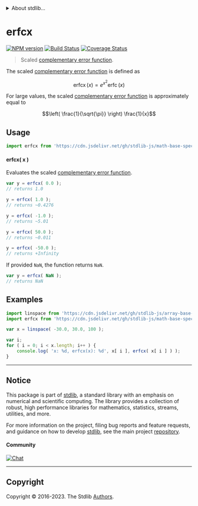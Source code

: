 <!--

@license Apache-2.0

Copyright (c) 2022 The Stdlib Authors.

Licensed under the Apache License, Version 2.0 (the "License");
you may not use this file except in compliance with the License.
You may obtain a copy of the License at

   http://www.apache.org/licenses/LICENSE-2.0

Unless required by applicable law or agreed to in writing, software
distributed under the License is distributed on an "AS IS" BASIS,
WITHOUT WARRANTIES OR CONDITIONS OF ANY KIND, either express or implied.
See the License for the specific language governing permissions and
limitations under the License.

-->


<details>
  <summary>
    About stdlib...
  </summary>
  <p>We believe in a future in which the web is a preferred environment for numerical computation. To help realize this future, we've built stdlib. stdlib is a standard library, with an emphasis on numerical and scientific computation, written in JavaScript (and C) for execution in browsers and in Node.js.</p>
  <p>The library is fully decomposable, being architected in such a way that you can swap out and mix and match APIs and functionality to cater to your exact preferences and use cases.</p>
  <p>When you use stdlib, you can be absolutely certain that you are using the most thorough, rigorous, well-written, studied, documented, tested, measured, and high-quality code out there.</p>
  <p>To join us in bringing numerical computing to the web, get started by checking us out on <a href="https://github.com/stdlib-js/stdlib">GitHub</a>, and please consider <a href="https://opencollective.com/stdlib">financially supporting stdlib</a>. We greatly appreciate your continued support!</p>
</details>

# erfcx

[![NPM version][npm-image]][npm-url] [![Build Status][test-image]][test-url] [![Coverage Status][coverage-image]][coverage-url] <!-- [![dependencies][dependencies-image]][dependencies-url] -->

> Scaled [complementary error function][complementary-error-function].

<section class="intro">

The scaled [complementary error function][complementary-error-function] is defined as

<!-- <equation class="equation" label="eq:scaled_complementary_error_function" align="center" raw="\operatorname{erfcx}(x) = e^{x^2} \operatorname{erfc}(x)" alt="Scaled complementary error function."> -->

```math
\mathop{\mathrm{erfcx}}(x) = e^{x^2} \mathop{\mathrm{erfc}}(x)
```

<!-- <div class="equation" align="center" data-raw-text="\operatorname{erfcx}(x) = e^{x^2} \operatorname{erfc}(x)" data-equation="eq:scaled_complementary_error_function">
    <img src="https://cdn.jsdelivr.net/gh/stdlib-js/stdlib@d97f372ed0bdcad1d7d373fad56a663ec94abe9e/lib/node_modules/@stdlib/math/base/special/erfcx/docs/img/equation_scaled_complementary_error_function.svg" alt="Scaled complementary error function.">
    <br>
</div> -->

<!-- </equation> -->

For large values, the scaled [complementary error function][complementary-error-function] is approximately equal to

<!-- <equation class="equation" label="eq:scaled_complementary_error_function_approximation_large_x" align="center" raw="\left( \frac{1}{\sqrt{\pi}} \right) \frac{1}{x}" alt="Approximation for large x"> -->

```math
\left( \frac{1}{\sqrt{\pi}} \right) \frac{1}{x}
```

<!-- <div class="equation" align="center" data-raw-text="\left( \frac{1}{\sqrt{\pi}} \right) \frac{1}{x}" data-equation="eq:scaled_complementary_error_function_approximation_large_x">
    <img src="https://cdn.jsdelivr.net/gh/stdlib-js/stdlib@ab78b6493866fa172404de2b5d087f050d7c8807/lib/node_modules/@stdlib/math/base/special/erfcx/docs/img/equation_scaled_complementary_error_function_approximation_large_x.svg" alt="Approximation for large x">
    <br>
</div> -->

<!-- </equation> -->

</section>

<!-- /.intro -->



<section class="usage">

## Usage

```javascript
import erfcx from 'https://cdn.jsdelivr.net/gh/stdlib-js/math-base-special-erfcx@deno/mod.js';
```

#### erfcx( x )

Evaluates the scaled [complementary error function][complementary-error-function].

```javascript
var y = erfcx( 0.0 );
// returns 1.0

y = erfcx( 1.0 );
// returns ~0.4276

y = erfcx( -1.0 );
// returns ~5.01

y = erfcx( 50.0 );
// returns ~0.011

y = erfcx( -50.0 );
// returns +Infinity
```

If provided `NaN`, the function returns `NaN`.

```javascript
var y = erfcx( NaN );
// returns NaN
```

</section>

<!-- /.usage -->

<section class="examples">

## Examples

<!-- eslint no-undef: "error" -->

```javascript
import linspace from 'https://cdn.jsdelivr.net/gh/stdlib-js/array-base-linspace@deno/mod.js';
import erfcx from 'https://cdn.jsdelivr.net/gh/stdlib-js/math-base-special-erfcx@deno/mod.js';

var x = linspace( -30.0, 30.0, 100 );

var i;
for ( i = 0; i < x.length; i++ ) {
    console.log( 'x: %d, erfcx(x): %d', x[ i ], erfcx( x[ i ] ) );
}
```

</section>

<!-- /.examples -->

<!-- Section for related `stdlib` packages. Do not manually edit this section, as it is automatically populated. -->

<section class="related">

</section>

<!-- /.related -->

<!-- Section for all links. Make sure to keep an empty line after the `section` element and another before the `/section` close. -->


<section class="main-repo" >

* * *

## Notice

This package is part of [stdlib][stdlib], a standard library with an emphasis on numerical and scientific computing. The library provides a collection of robust, high performance libraries for mathematics, statistics, streams, utilities, and more.

For more information on the project, filing bug reports and feature requests, and guidance on how to develop [stdlib][stdlib], see the main project [repository][stdlib].

#### Community

[![Chat][chat-image]][chat-url]

---

## Copyright

Copyright &copy; 2016-2023. The Stdlib [Authors][stdlib-authors].

</section>

<!-- /.stdlib -->

<!-- Section for all links. Make sure to keep an empty line after the `section` element and another before the `/section` close. -->

<section class="links">

[npm-image]: http://img.shields.io/npm/v/@stdlib/math-base-special-erfcx.svg
[npm-url]: https://npmjs.org/package/@stdlib/math-base-special-erfcx

[test-image]: https://github.com/stdlib-js/math-base-special-erfcx/actions/workflows/test.yml/badge.svg?branch=main
[test-url]: https://github.com/stdlib-js/math-base-special-erfcx/actions/workflows/test.yml?query=branch:main

[coverage-image]: https://img.shields.io/codecov/c/github/stdlib-js/math-base-special-erfcx/main.svg
[coverage-url]: https://codecov.io/github/stdlib-js/math-base-special-erfcx?branch=main

<!--

[dependencies-image]: https://img.shields.io/david/stdlib-js/math-base-special-erfcx.svg
[dependencies-url]: https://david-dm.org/stdlib-js/math-base-special-erfcx/main

-->

[chat-image]: https://img.shields.io/gitter/room/stdlib-js/stdlib.svg
[chat-url]: https://app.gitter.im/#/room/#stdlib-js_stdlib:gitter.im

[stdlib]: https://github.com/stdlib-js/stdlib

[stdlib-authors]: https://github.com/stdlib-js/stdlib/graphs/contributors

[umd]: https://github.com/umdjs/umd
[es-module]: https://developer.mozilla.org/en-US/docs/Web/JavaScript/Guide/Modules

[deno-url]: https://github.com/stdlib-js/math-base-special-erfcx/tree/deno
[umd-url]: https://github.com/stdlib-js/math-base-special-erfcx/tree/umd
[esm-url]: https://github.com/stdlib-js/math-base-special-erfcx/tree/esm
[branches-url]: https://github.com/stdlib-js/math-base-special-erfcx/blob/main/branches.md

[complementary-error-function]: https://en.wikipedia.org/wiki/Error_function

<!-- <related-links> -->

<!-- </related-links> -->

</section>

<!-- /.links -->
